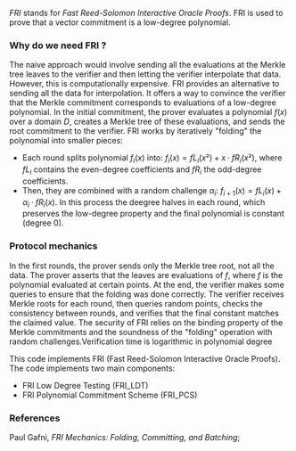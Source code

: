 $FRI$ stands for *Fast Reed-Solomon Interactive Oracle Proofs*. FRI is used to prove that a vector commitment is a low-degree polynomial.
### Why do we need FRI ?
The naive approach would involve sending all the evaluations at the Merkle tree leaves to the verifier and then letting the verifier interpolate that data. However, this is computationally expensive. FRI provides an alternative to sending all the data for interpolation. It offers a way to convince the verifier that the Merkle commitment corresponds to evaluations of a low-degree polynomial. In the initial commitment, the prover evaluates a polynomial $f(x)$ over a domain $D$, creates a Merkle tree of these evaluations, and sends the root commitment to the verifier.
FRI works by iteratively "folding" the polynomial into smaller pieces:
- Each round splits polynomial $f_i(x)$ into:
  $f_i(x) = fL_i(x²) + x·fR_i(x²)$, where  $fL_i$ contains the even-degree coefficients and $fR_i$ the odd-degree coefficients.
- Then, they are combined with a random challenge $α_i$: $f_{i+1}(x) = fL_i(x) + α_i·fR_i(x)$.
In this process the deegree halves in each round, which preserves the low-degree property and the final polynomial is constant (degree 0).
### Protocol mechanics
In the first rounds, the prover sends only the Merkle tree root, not all the data. The prover asserts that the leaves are evaluations of $f$, where $f$ is the polynomial evaluated at certain points. At the end, the verifier makes some queries to ensure that the folding was done correctly. The verifier receives Merkle roots for each round, then queries random points, checks the consistency between rounds, and verifies that the final constant matches the claimed value.
The security of FRI relies on the binding property of the Merkle commitments and the soundness of the "folding" operation with random challenges.Verification time is logarithmic in polynomial degree

This code implements FRI (Fast Reed-Solomon Interactive Oracle Proofs). The code implements two main components:
- FRI Low Degree Testing (FRI_LDT)
- FRI Polynomial Commitment Scheme (FRI_PCS)

### References
Paul Gafni, *FRI Mechanics: Folding, Committing, and Batching*;
